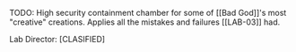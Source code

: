 TODO: High security containment chamber for some of [[Bad God]]'s most "creative" creations. Applies all the mistakes and failures [[LAB-03]] had.

Lab Director: \[CLASIFIED]
